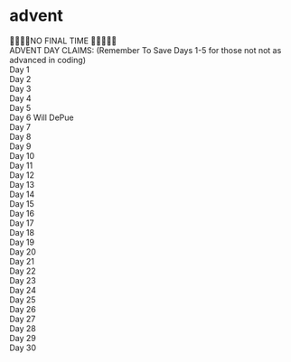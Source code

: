 # advent
🦀🦀🦀🦀NO FINAL TIME 🦀🦀🦀🦀🦀  
ADVENT DAY CLAIMS: (Remember To Save Days 1-5 for those not not as advanced in coding)  
Day 1  
Day 2  
Day 3  
Day 4  
Day 5  
Day 6 Will DePue  
Day 7   
Day 8  
Day 9  
Day 10  
Day 11  
Day 12  
Day 13  
Day 14  
Day 15  
Day 16  
Day 17  
Day 18  
Day 19  
Day 20  
Day 21  
Day 22  
Day 23  
Day 24  
Day 25  
Day 26  
Day 27  
Day 28  
Day 29  
Day 30  
